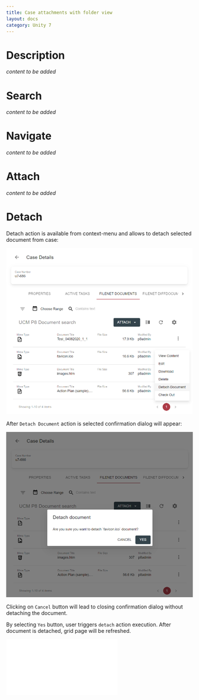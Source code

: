 ```yaml
---
title: Case attachments with folder view
layout: docs
category: Unity 7
---
```

# Description

*content to be added*

# Search

*content to be added*

# Navigate

*content to be added*

# Attach

*content to be added*

# Detach

Detach action is available from context-menu and allows to detach selected document from case:

![Attachments context-menu](case-attachments/images/detach-document.png)

After `Detach Document` action is selected confirmation dialog will appear:

![Confirmation dialog](case-attachments/images/detach-document-confirmation.png)

Clicking on `Cancel` button will lead to closing confirmation dialog without detaching the document.

By selecting `Yes` button, user triggers `detach` action execution. After document is detached, grid page will be 
refreshed.

![Detach action configuration](../../configuration/actions/detach-document.md)
